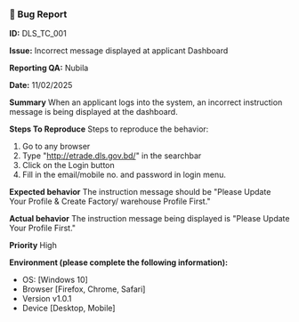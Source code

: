 ### 🐛 Bug Report

**ID:** DLS_TC_001

**Issue:** Incorrect message displayed at applicant Dashboard

**Reporting QA:** Nubila

**Date:** 11/02/2025

**Summary**
When an applicant logs into the system, an incorrect instruction message is being displayed at the dashboard.

**Steps To Reproduce**
Steps to reproduce the behavior:
1. Go to any browser
2. Type "http://etrade.dls.gov.bd/" in the searchbar
3. Click on the Login button
4. Fill in the email/mobile no. and password in login menu.

**Expected behavior**
The instruction message should be "Please Update Your Profile & Create Factory/ warehouse Profile First."

**Actual behavior**
The instruction message being displayed is "Please Update Your Profile First."

**Priority**
High

**Environment (please complete the following information):**
 - OS: [Windows 10]
 - Browser [Firefox, Chrome, Safari]
 -  Version v1.0.1
 - Device [Desktop, Mobile]
